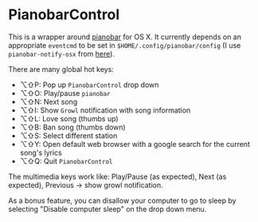 PianobarControl
===============

This is a wrapper around [pianobar](https://github.com/PromyLOPh/pianobar) for OS X. It currently depends on an appropriate `eventcmd` to be set in `$HOME/.config/pianobar/config` (I use `pianobar-notify-osx` from [here](https://github.com/jcmuller/pianobar-notify)).

There are many global hot keys:
* ⌥⇧P: Pop up `PianobarControl` drop down
* ⌥⇧O: Play/pause `pianobar`
* ⌥⇧N: Next song
* ⌥⇧I: Show `Growl` notification with song information
* ⌥⇧L: Love song (thumbs up)
* ⌥⇧B: Ban song (thumbs down)
* ⌥⇧S: Select different station
* ⌥⇧Y: Open default web browser with a google search for the current song's lyrics
* ⌥⇧Q: Quit `PianobarControl`

The multimedia keys work like: Play/Pause (as expected), Next (as expected), Previous -> show growl notification.

As a bonus feature, you can disallow your computer to go to sleep by selecting "Disable computer sleep" on the drop down menu.
